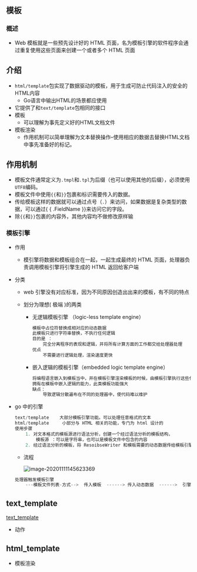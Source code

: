 ## 模板

### 概述

* Web 模板就是一些预先设计好的 HTML 页面，名为模板引擎的软件程序会通过重复使用这些页面来创建一个或者多个 HTML 页面

## 介绍

* `html/template`包实现了数据驱动的模板，用于生成可防止代码注入的安全的HTML内容
  * Go语言中输出HTML的场景都应使用
* 它提供了和`text/template`包相同的接口
* 模板
  * 可以理解为事先定义好的HTML文档文件
* 模板渲染
  * 作用机制可以简单理解为文本替换操作–使用相应的数据去替换HTML文档中事先准备好的标记。

## 作用机制

* 模板文件通常定义为`.tmpl`和`.tpl`为后缀（也可以使用其他的后缀），必须使用`UTF8`编码。
* 模板文件中使用`{{`和`}}`包裹和标识需要传入的数据。
* 传给模板这样的数据就可以通过点号（`.`）来访问，如果数据是复杂类型的数据，可以通过{ { .FieldName }}来访问它的字段。
* 除`{{`和`}}`包裹的内容外，其他内容均不做修改原样输

### 模板引擎

* 作用
  
  * 模引擎将数据和模板组合在一起，一起生成最终的 HTML 页面，处理器负责调用模板引擎将引擎生成的 HTML 返回给客户端

* 分类
  
  * web 引擎没有对应标准，因为不同原因创造出出来的模板，有不同的特点
  
  * 划分为理想( 极端 )的两类
    
    * 无逻辑模板引擎 （logic-less template engine）
      
      ```go
      模板中占位符替换成相对应的动态数据
      此模板只进行字符串替换，不执行任何逻辑
      目的是 ： 
          完全分离程序的表现和逻辑，并将所有计算方面的工作都交给处理器处理
      优点
          不需要进行逻辑处理，渲染速度更快
      ```
    
    * 嵌入逻辑的模板引擎（embedded logic template engine）
      
      ```go
      将编程语言嵌入到模板当中，并在模板引擎渲染模板的时候，由模板引擎执行这些代码，并进行显影字符串替换工作
      拥有在模板中嵌入逻辑的能力，此类模板功能强大
      缺点：
          导致逻辑分散遍布在不同的处理器中，使代码难以维护
      ```

* go 中的引擎
  
  ```go
  text/template    大部分模板引擎功能。可以处理任意格式的文本
  html/template     小部分与 HTML 相关的功能，专门为 html 设计的
  使用步骤
      1. 对文本格式的模板源进行语法分析，创建一个经过语法分析的模板结构，
          模板源 ：可以是字符串，也可以是模板文件中包含的内容
      2. 经过语法分析的模板，将 ResoibseWriter 和模板需要的动态数据传给模板引擎，被调用的引擎会把经过语法分析模板和传入的数据结合起来，生成最终的 HTML ，并将这 HTML 传递给 ResponseWriter
  ```
  
  * 流程
    
    ![image-20201111145623369](../../../../../../%2525E7%25259F%2525A5%2525E8%2525AF%252586%2525E5%2525BA%252593/%2525E4%2525B8%25258A%2525E5%2525BA%252593/web/goweb/%2525E6%2525A0%252587%2525E5%252587%252586%2525E5%2525BA%252593/template/image-20201111145623369.png)
  
  ```go
  处理器触发模板引擎  
      ---模板文件列表-方式-->  传入模板  ------> 传入动态数据  ------>  引擎生成相应的 HTML ------> 文件写入 ResponseWriter ------> Http 响应  ------> 返回客户端
  ```

## text_template

[text_template](D:\desk\知识库\上库\web\goweb\标准库\template)

* 动作

## html_template

* 模板渲染